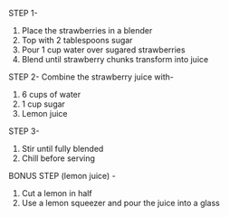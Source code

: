 STEP 1-
1. Place the strawberries in a blender
2. Top with 2 tablespoons sugar
3. Pour 1 cup water over sugared strawberries
4. Blend until strawberry chunks transform into juice 

STEP 2-
Combine the strawberry juice with-
1. 6 cups of water 
2. 1 cup sugar
3. Lemon juice 

STEP 3-
1. Stir until fully blended
2. Chill before serving

BONUS STEP (lemon juice) -
1. Cut a lemon in half
2. Use a lemon squeezer and pour the juice into a glass 